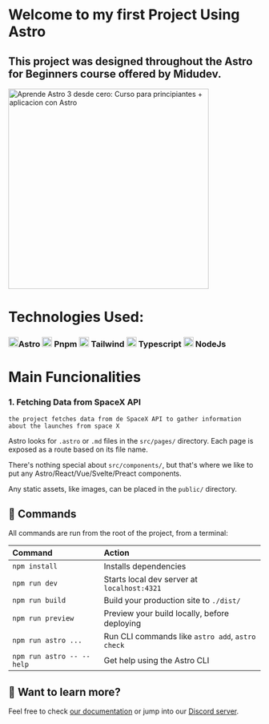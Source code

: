 # Welcome to my first Project Using Astro
## This project was designed throughout the Astro for Beginners course offered by Midudev.

<p align="left">
  <a href="https://www.youtube.com/watch?v=RB5tR_nqUEw">
    <img src="https://i.ytimg.com/vi/RB5tR_nqUEw/maxresdefault.jpg" alt="Aprende Astro 3 desde cero: Curso para principiantes + aplicacion con Astro" width="400"/>
  </a>
</p>



# Technologies Used:
###  <img src="../ASTRO-LEARNING/src/utils/icons/astro-svgrepo-com.svg" width="20" height="20">Astro  <img src="../ASTRO-LEARNING/src/utils/icons/light-pnpm-svgrepo-com.svg" width="20" height="20"> Pnpm  <img src="../ASTRO-LEARNING/src/utils/icons/tailwind-svgrepo-com.svg" width="20" height="20">  Tailwind <img src="../ASTRO-LEARNING/src/utils/icons/typescript-logo-svgrepo-com.svg" width="20" height="20"> Typescript <img src="../ASTRO-LEARNING/src/utils/icons/nodejs-icon-svgrepo-com.svg" width="20" height="20"> NodeJs


# Main Funcionalities
### 1. Fetching Data from SpaceX API


```text
the project fetches data from de SpaceX API to gather information about the launches from space X 
```

Astro looks for `.astro` or `.md` files in the `src/pages/` directory. Each page is exposed as a route based on its file name.

There's nothing special about `src/components/`, but that's where we like to put any Astro/React/Vue/Svelte/Preact components.

Any static assets, like images, can be placed in the `public/` directory.

## 🧞 Commands

All commands are run from the root of the project, from a terminal:

| Command                   | Action                                           |
| :------------------------ | :----------------------------------------------- |
| `npm install`             | Installs dependencies                            |
| `npm run dev`             | Starts local dev server at `localhost:4321`      |
| `npm run build`           | Build your production site to `./dist/`          |
| `npm run preview`         | Preview your build locally, before deploying     |
| `npm run astro ...`       | Run CLI commands like `astro add`, `astro check` |
| `npm run astro -- --help` | Get help using the Astro CLI                     |

## 👀 Want to learn more?

Feel free to check [our documentation](https://docs.astro.build) or jump into our [Discord server](https://astro.build/chat).
